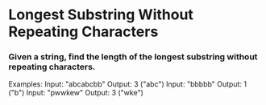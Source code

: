 # Longest Substring Without Repeating Characters

### Given a string, find the length of the longest substring without repeating characters.

 Examples:
 Input: "abcabcbb"
 Output: 3 ("abc")
 Input: "bbbbb"
 Output: 1 ("b")
 Input: "pwwkew"
 Output: 3 ("wke")

